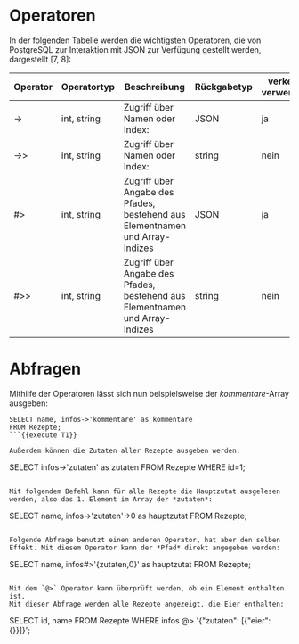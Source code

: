 # Operatoren
In der folgenden Tabelle werden die wichtigsten Operatoren, die von PostgreSQL zur Interaktion mit JSON zur Verfügung gestellt werden, dargestellt [7, 8]:

| Operator | Operatortyp | Beschreibung | Rückgabetyp |verkettet verwendbar|
|---|---|---|---|---|
|->  | int, string | Zugriff über Namen oder Index: | JSON | ja |
| ->>| int, string | Zugriff über Namen oder Index: | string| nein |
| #>| int, string | Zugriff über Angabe des Pfades, bestehend aus Elementnamen und Array-Indizes | JSON| ja|
| #>>| int, string |  Zugriff über Angabe des Pfades, bestehend aus Elementnamen und Array-Indizes| string| nein|

# Abfragen
Mithilfe der Operatoren lässt sich nun beispielsweise der *kommentare*-Array ausgeben:
```
SELECT name, infos->'kommentare' as kommentare 
FROM Rezepte;
```{{execute T1}}

Außerdem können die Zutaten aller Rezepte ausgeben werden:
```
SELECT infos->'zutaten' as zutaten 
FROM Rezepte WHERE id=1;
```{{execute T1}}

Mit folgendem Befehl kann für alle Rezepte die Hauptzutat ausgelesen werden, also das 1. Element im Array der *zutaten*:
```
SELECT name, infos->'zutaten'->0 as hauptzutat
FROM Rezepte;
```{{execute T1}}

Folgende Abfrage benutzt einen anderen Operator, hat aber den selben Effekt. Mit diesem Operator kann der *Pfad* direkt angegeben werden:
```
SELECT name, infos#>'{zutaten,0}' as hauptzutat
FROM Rezepte;
```{{execute T1}}

Mit dem `@>` Operator kann überprüft werden, ob ein Element enthalten ist.
Mit dieser Abfrage werden alle Rezepte angezeigt, die Eier enthalten:
```
SELECT id, name 
FROM Rezepte WHERE infos @> '{"zutaten": [{"eier":{}}]}';
```{{execute T1}}